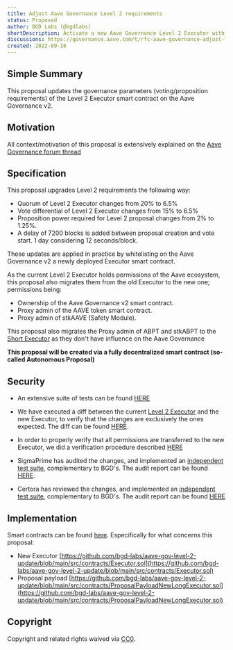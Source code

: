 ```yaml
---
title: Adjust Aave Governance Level 2 requirements
status: Proposed
author: BGD Labs (@bgdlabs)
shortDescription: Activate a new Aave Governance Level 2 Executor with new requirements
discussions: https://governance.aave.com/t/rfc-aave-governance-adjust-level-2-requirements-long-executor/8693
created: 2022-09-16
---
```


## Simple Summary

This proposal updates the governance parameters (voting/proposition requirements) of the Level 2 Executor smart contract on the Aave Governance v2.

## Motivation
All context/motivation of this proposal is extensively explained on the [Aave Governance forum thread](https://governance.aave.com/t/rfc-aave-governance-adjust-level-2-requirements-long-executor/8693)

## Specification
This proposal upgrades Level 2 requirements the following way:

- Quorum of Level 2 Executor changes from 20% to 6.5%
- Vote differential of Level 2 Executor changes from 15% to 6.5%
- Proposition power required for Level 2 proposal changes from 2% to 1.25%.
- A delay of 7200 blocks is added between proposal creation and vote start. 1 day considering 12 seconds/block.

These updates are applied in practice by whitelisting on the Aave Governance v2 a newly deployed Executor smart contract.

As the current Level 2 Executor holds permissions of the Aave ecosystem, this proposal also migrates them from the old Executor to the new one; permissions being:

- Ownership of the Aave Governance v2 smart contract.
- Proxy admin of the AAVE token smart contract.
- Proxy admin of stkAAVE (Safety Module).

This proposal also migrates the Proxy admin of ABPT and stkABPT to the [Short Executor](https://etherscan.io/address/0xEE56e2B3D491590B5b31738cC34d5232F378a8D5) as they don't have influence on the Aave Governance

**This proposal will be created via a fully decentralized smart contract (so-called Autonomous Proposal)**

## Security

- An extensive suite of tests can be found [HERE](https://github.com/bgd-labs/aave-gov-level-2-update/tree/main/test)

- We have executed a diff between the current [Level 2 Executor](https://etherscan.io/address/0x61910ecd7e8e942136ce7fe7943f956cea1cc2f7#code) and the new Executor, to verify that the changes are exclusively the ones expected. The diff can be found [HERE](https://github.com/bgd-labs/aave-gov-level-2-update/blob/main/diffs/Executor-diff.md).

- In order to properly verify that all permissions are transferred to the new Executor, we did a verification procedure described [HERE](https://github.com/bgd-labs/aave-gov-level-2-update/blob/main/audits/Analysis%20of%20Level%202%20executor%20permissions.md)

- SigmaPrime has audited the changes, and implemented an [independent test suite](https://github.com/bgd-labs/aave-gov-level-2-update/tree/main/audits/sigmap/tests), complementary to BGD's. The audit report can be found [HERE](https://github.com/bgd-labs/aave-gov-level-2-update/blob/main/audits/sigmap/SigmaPrime.md).

- Certora has reviewed the changes, and implemented an [independent test suite](https://github.com/bgd-labs/aave-gov-level-2-update/blob/main/audits/certora/specs/executor.spec), complementary to BGD's. The audit report can be found [HERE](https://github.com/bgd-labs/aave-gov-level-2-update/blob/main/audits/certora/report/Security%20Review%20of%20Aave%20Governance%20V2%20Update.pdf)

## Implementation

Smart contracts can be found [here](https://github.com/bgd-labs/aave-gov-level-2-update/tree/main/src/contracts). Especifically for what concerns this proposal:

- New Executor [https://github.com/bgd-labs/aave-gov-level-2-update/blob/main/src/contracts/Executor.sol](https://github.com/bgd-labs/aave-gov-level-2-update/blob/main/src/contracts/Executor.sol)
- Proposal payload [https://github.com/bgd-labs/aave-gov-level-2-update/blob/main/src/contracts/ProposalPayloadNewLongExecutor.sol](https://github.com/bgd-labs/aave-gov-level-2-update/blob/main/src/contracts/ProposalPayloadNewLongExecutor.sol)

## Copyright

Copyright and related rights waived via [CC0](https://creativecommons.org/publicdomain/zero/1.0/).
